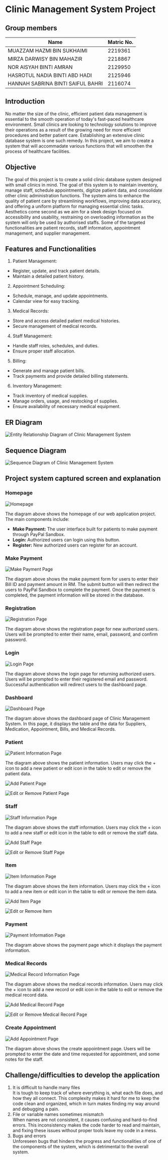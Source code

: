 # Clinic Management System Project

## Group members
| Name  | Matric No. |
| ------------- | ------------- |
| MUAZZAM HAZMI BIN SUKHAIMI  | 2219361  |
| MIRZA DARWISY BIN MAHAZIR  | 2218867  |
| NOR AISYAH BINTI AMRAN | 2129950  |
| HASROTUL NADIA BINTI ABD HADI | 2125946  |
| HANNAH SABRINA BINTI SAIFUL BAHRI  | 2116074  |

## Introduction
No matter the size of the clinic, efficient patient data management is essential to the smooth operation of today's fast-paced healthcare environment. Small clinics are looking to technology solutions to improve their operations as a result of the growing need for more efficient procedures and better patient care. Establishing an extensive clinic database system is one such remedy. In this project, we aim to create a system that will accommadate various functions that will smoothen the process of healthcare facilities.

## Objective
The goal of this project is to create a solid clinic database system designed with small clinics in mind. The goal of this system is to maintain inventory, manage staff, schedule appointments, digitize patient data, and consolidate other clinic administration functions. The system aims to enhance the quality of patient care by streamlining workflows, improving data accuracy, and offering a uniform platform for managing essential clinic tasks. Aesthetics come second as we aim for a sleek design focused on accessibility and usability, restraining on overloading information as the system will only be used by authorised staffs. Some of the targeted functionalities are patient records, staff information, appointment management, and supplier management.


## Features and Functionalities
1. Patient Management:
- Register, update, and track patient details.
- Maintain a detailed patient history.

2. Appointment Scheduling:
- Schedule, manage, and update appointments.
- Calendar view for easy tracking.
  
3. Medical Records:
- Store and access detailed patient medical histories.
- Secure management of medical records.

4. Staff Management:
- Handle staff roles, schedules, and duties.
- Ensure proper staff allocation.

5. Billing:
- Generate and manage patient bills.
- Track payments and provide detailed billing statements.

6. Inventory Management:
- Track inventory of medical supplies.
- Manage orders, usage, and restocking of supplies.
- Ensure availability of necessary medical equipment.

## ER Diagram
![Entity Relationship Diagram of Clinic Management System](/assets/erdfinal.png)

## Sequence Diagram
![Sequence Diagram of Clinic Management System](/assets/sequence.png)

## Project system captured screen and explanation

### Homepage
![Homepage](/assets/screenshots/home-page.png)

The diagram above shows the homepage of our web application project. The main components include:
- **Make Payment:** The user interface built for patients to make payment through PayPal Sandbox.
- **Login:** Authorized users can login using this button.
- **Register:** New authorized users can register for an account.

### Make Payment
![Make Payment Page](/assets/screenshots/make-payment.png)

The diagram above shows the make payment form for users to enter their Bill ID and payment amount in RM. The submit button will then redirect the users to PayPal Sandbox to complete the payment. Once the payment is completed, the payment information will be stored in the database.

### Registration
![Registration Page](/assets/screenshots/register-page.png)

The diagram above shows the registration page for new authorized users. Users will be prompted to enter their name, email, password, and confirm password.

### Login
![Login Page](/assets/screenshots/login-page.png)

The diagram above shows the login page for returning authorized users. Users will be prompted to enter their registered email and password. Successful authentication will redirect users to the dashboard page.

### Dashboard
![Dashboard Page](/assets/screenshots/dashboard.png)

The diagram above shows the dashboard page of Clinic Management System. In this page, it displays the table and the data for Suppliers, Medication, Appointment, Bills, and Medical Records.

### Patient
![Patient Information Page](/assets/screenshots/patient.png)

The diagram above shows the patient information. Users may click the + icon to add a new patient or edit icon in the table to edit or remove the patient data.

![Add Patient Page](/assets/screenshots/add-patient.png)

![Edit or Remove Patient Page](/assets/screenshots/edit-remove-patient.png)

### Staff
![Staff Information Page](/assets/screenshots/staff.png)

The diagram above shows the staff information. Users may click the + icon to add a new staff or edit icon in the table to edit or remove the staff data.

![Add Staff Page](/assets/screenshots/add-staff.png)

![Edit or Remove Staff Page](/assets/screenshots/edit-remove-staff.png)

### Item
![Item Information Page](/assets/screenshots/item.png)

The diagram above shows the item information. Users may click the + icon to add a new item or edit icon in the table to edit or remove the item data.

![Add Item Page](/assets/screenshots/add-item.png)

![Edit or Remove Item](/assets/screenshots/edit-remove-item.png)

### Payment

![Payment Information Page](/assets/screenshots/payment.png)

The diagram above shows the payment page which it displays the payment information.

### Medical Records
![Medical Record Information Page](/assets/screenshots/record.png)

The diagram above shows the medical records information. Users may click the + icon to add a new record or edit icon in the table to edit or remove the medical record data.

![Add Medical Record Page](/assets/screenshots/add-record.png)

![Edit or Remove Medical Record Page](/assets/screenshots/edit-remove-record.png)

### Create Appointment
![Add Appointment Page](/assets/screenshots/add-appointment.png)

The diagram above shows the create appointment page. Users will be prompted to enter the date and time requested for appointment, and some notes for the staff.

## Challenge/difficulties to develop the application
1. It is difficult to handle many files</br>
   It is tough to keep track of where everything is, what each file does, and how they all connect. This complexity makes it hard for me to keep the code clean and organized, which in turn makes finding my way around and debugging a pain.
2. File or variable names sometimes mismatch</br>
   When names are not consistent, it causes confusing and hard-to-find errors. This inconsistency makes the code harder to read and maintain, and fixing these issues without proper tools leave my code in a mess.
3. Bugs and errors<br/>
   Unforeseen bugs that hinders the progress and functionalities of one of the components of the system, which is detrimental to the overall system.
